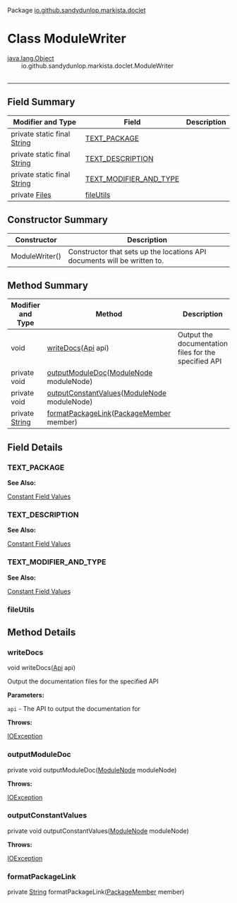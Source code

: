 Package [io.github.sandydunlop.markista.doclet](index.md)

# Class ModuleWriter
[java.lang.Object](https://docs.oracle.com/en/java/javase/24/docs/api/java.base/java/lang/Object.html)<br/>
&nbsp;&nbsp;&nbsp;&nbsp;&nbsp;&nbsp;&nbsp;&nbsp;io.github.sandydunlop.markista.doclet.ModuleWriter<br/>
<br/>

----


## Field Summary

| Modifier and Type                                                                                                 | Field                                             | Description |
|-------------------------------------------------------------------------------------------------------------------|---------------------------------------------------|-------------|
| private static final [String](https://docs.oracle.com/en/java/javase/24/docs/api/java.base/java/lang/String.html) | [TEXT_PACKAGE](#text_package)                     |             |
| private static final [String](https://docs.oracle.com/en/java/javase/24/docs/api/java.base/java/lang/String.html) | [TEXT_DESCRIPTION](#text_description)             |             |
| private static final [String](https://docs.oracle.com/en/java/javase/24/docs/api/java.base/java/lang/String.html) | [TEXT_MODIFIER_AND_TYPE](#text_modifier_and_type) |             |
| private [Files](../util/Files.md)                                                                                 | [fileUtils](#fileutils)                           |             |

## Constructor Summary

| Constructor    | Description                                                              |
|----------------|--------------------------------------------------------------------------|
| ModuleWriter() | Constructor that sets up the locations API documents will be written to. |

## Method Summary

| Modifier and Type                                                                                    | Method                                                                                         | Description                                          |
|------------------------------------------------------------------------------------------------------|------------------------------------------------------------------------------------------------|------------------------------------------------------|
| void                                                                                                 | [writeDocs](#writedocs)([Api](../model/Api.md) api)                                            | Output the documentation files for the specified API |
| private void                                                                                         | [outputModuleDoc](#outputmoduledoc)([ModuleNode](../model/ModuleNode.md) moduleNode)           |                                                      |
| private void                                                                                         | [outputConstantValues](#outputconstantvalues)([ModuleNode](../model/ModuleNode.md) moduleNode) |                                                      |
| private [String](https://docs.oracle.com/en/java/javase/24/docs/api/java.base/java/lang/String.html) | [formatPackageLink](#formatpackagelink)([PackageMember](../model/PackageMember.md) member)     |                                                      |

## Field Details

### TEXT_PACKAGE



**See Also:**


[Constant Field Values](../constant-values.md)


### TEXT_DESCRIPTION



**See Also:**


[Constant Field Values](../constant-values.md)


### TEXT_MODIFIER_AND_TYPE



**See Also:**


[Constant Field Values](../constant-values.md)


### fileUtils




## Method Details

### writeDocs

void writeDocs([Api](../model/Api.md) api)

Output the documentation files for the specified API

**Parameters:**

`api` - The API to output the documentation for

**Throws:**

[IOException](https://docs.oracle.com/en/java/javase/24/docs/api/java.base/java/io/IOException.html)

### outputModuleDoc

private void outputModuleDoc([ModuleNode](../model/ModuleNode.md) moduleNode)



**Throws:**

[IOException](https://docs.oracle.com/en/java/javase/24/docs/api/java.base/java/io/IOException.html)

### outputConstantValues

private void outputConstantValues([ModuleNode](../model/ModuleNode.md) moduleNode)



**Throws:**

[IOException](https://docs.oracle.com/en/java/javase/24/docs/api/java.base/java/io/IOException.html)

### formatPackageLink

private [String](https://docs.oracle.com/en/java/javase/24/docs/api/java.base/java/lang/String.html) formatPackageLink([PackageMember](../model/PackageMember.md) member)



